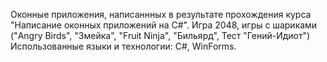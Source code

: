 Оконные приложения, написаннных в результате прохождения курса "Написание оконных приложений на C#". Игра 2048, игры с шариками ("Angry Birds", "Змейка", "Fruit Ninja", "Бильярд", Тест "Гений-Идиот")
Использованные языки и технологии: C#, WinForms. 
